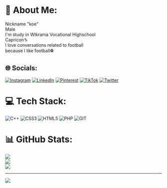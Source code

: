 # 💫 About Me:
Nickname "koe"<br>Male<br>I'm study in WIkrama Vocational Highschool<br>Capricon♑<br>I love conversations related to football<br>because I like football⚽


## 🌐 Socials:
[![Instagram](https://img.shields.io/badge/Instagram-%23E4405F.svg?logo=Instagram&logoColor=white)](https://instagram.com/https://www.instagram.com/r3mino/) [![LinkedIn](https://img.shields.io/badge/LinkedIn-%230077B5.svg?logo=linkedin&logoColor=white)](https://linkedin.com/in/https://www.linkedin.com/in/gilang-aji-baskara-9027a4293/) [![Pinterest](https://img.shields.io/badge/Pinterest-%23E60023.svg?logo=Pinterest&logoColor=white)](https://pinterest.com/https://id.pinterest.com/ajibaskaragilang/) [![TikTok](https://img.shields.io/badge/TikTok-%23000000.svg?logo=TikTok&logoColor=white)](https://tiktok.com/@https://www.tiktok.com/@langaji24) [![Twitter](https://img.shields.io/badge/Twitter-%231DA1F2.svg?logo=Twitter&logoColor=white)](https://twitter.com/https://twitter.com/lang_aji) 

# 💻 Tech Stack:
![C++](https://img.shields.io/badge/c++-%2300599C.svg?style=for-the-badge&logo=c%2B%2B&logoColor=white) ![CSS3](https://img.shields.io/badge/css3-%231572B6.svg?style=for-the-badge&logo=css3&logoColor=white) ![HTML5](https://img.shields.io/badge/html5-%23E34F26.svg?style=for-the-badge&logo=html5&logoColor=white) ![PHP](https://img.shields.io/badge/php-%23777BB4.svg?style=for-the-badge&logo=php&logoColor=white) ![GIT](https://img.shields.io/badge/Git-fc6d26?style=for-the-badge&logo=git&logoColor=white)
# 📊 GitHub Stats:
![](https://github-readme-stats.vercel.app/api?username=langaji24&theme=merko&hide_border=false&include_all_commits=false&count_private=false)<br/>
![](https://github-readme-streak-stats.herokuapp.com/?user=langaji24&theme=merko&hide_border=false)<br/>
![](https://github-readme-stats.vercel.app/api/top-langs/?username=langaji24&theme=merko&hide_border=false&include_all_commits=false&count_private=false&layout=compact)

---
[![](https://visitcount.itsvg.in/api?id=langaji24&icon=0&color=0)](https://visitcount.itsvg.in)

<!-- Proudly created with GPRM ( https://gprm.itsvg.in ) -->
